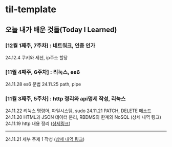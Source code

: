 # til-template

## 오늘 내가 배운 것들(Today I Learned)

### [12월 1째주, 7주차] : 네트워크, 인증 인가
24.12.4 쿠키와 세션, ip주소 할당

### [11월 4째주, 6주차] : 리눅스, es6
24.11.28 es6 문법
24.11.25 path, pipe

### [11월 3째주, 5주차] : http 정리와 api명세 작성, 리눅스

24.11.22 리눅스 명령어, 파일시스템, sudo
24.11.21 PATCH, DELETE 메소드
24.11.20 HTML과 JSON 데이터 분리, RBDMS의 한계와 NoSQL (상세 내역 링크)
24.11.19 http 내용 정리 ([상세링크](https://www.notion.so/adapterz/http-b9806d6e47ca47548ff2356e8770f71b))

------------------------------------------------------------------------------------------------------------------------

24.11.21 세부 주제 1 작성 ([상세 내역 링크](https://github.com/kakao-cloud-edu-5/til-template/blob/main/Jan/yyyy-mm-dd))
